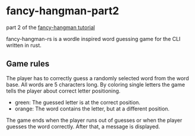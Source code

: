 # fancy-hangman-part2
part 2 of the [fancy-hangman tutorial](https://www.tohuwabohu.io/2022/06/building-a-cli-wordle-game-in-rust-part-2/)

fancy-hangman-rs is a wordle inspired word guessing game for the CLI written in rust.

## Game rules
The player has to correctly guess a randomly selected word from the word base. All words are 5 characters long. By coloring single letters the game tells the player about correct letter positioning.
* green: The guessed letter is at the correct position.
* orange: The word contains the letter, but at a different position.

The game ends when the player runs out of guesses or when the player guesses the word correctly. After that, a message is displayed. 
